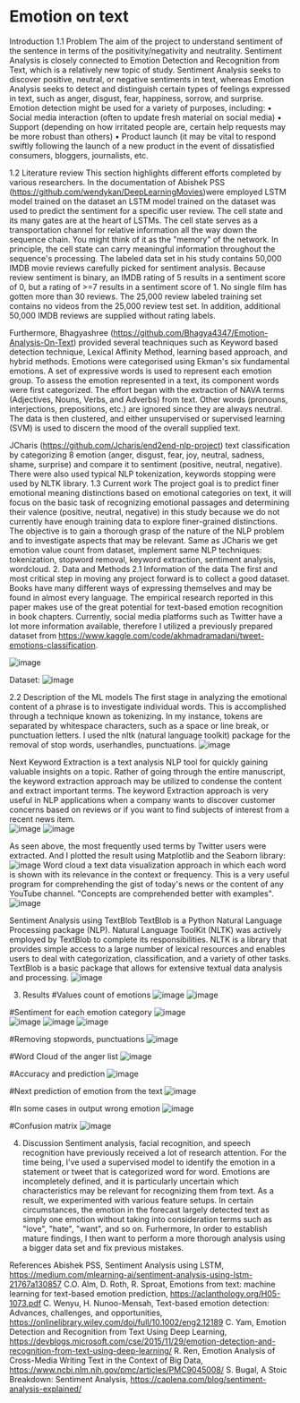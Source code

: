 # Emotion on text
Introduction
1.1	Problem
The aim of the project to understand sentiment of the sentence in terms of the positivity/negativity and neutrality.
Sentiment Analysis is closely connected to Emotion Detection and Recognition from Text, which is a relatively new topic of study. Sentiment Analysis seeks to discover positive, neutral, or negative sentiments in text, whereas Emotion Analysis seeks to detect and distinguish certain types of feelings expressed in text, such as anger, disgust, fear, happiness, sorrow, and surprise. Emotion detection might be used for a variety of purposes, including: 
•	Social media interaction (often to update fresh material on social media)
•	Support (depending on how irritated people are, certain help requests may be more robust than others)
•	Product launch (it may be vital to respond swiftly following the launch of a new product in the event of dissatisfied consumers, bloggers, journalists, etc.

1.2	Literature review
This section highlights different efforts completed by various researchers. In the documentation of Abishek PSS (https://github.com/wendykan/DeepLearningMovies)were employed LSTM model trained on the dataset an LSTM model trained on the dataset was used to predict the sentiment for a specific user review.
The cell state and its many gates are at the heart of LSTMs. The cell state serves as a transportation channel for relative information all the way down the sequence chain. You might think of it as the "memory" of the network. In principle, the cell state can carry meaningful information throughout the sequence's processing. The labeled data set in his study contains 50,000 IMDB movie reviews carefully picked for sentiment analysis. Because review sentiment is binary, an IMDB rating of 5 results in a sentiment score of 0, but a rating of >=7 results in a sentiment score of 1. No single film has gotten more than 30 reviews. The 25,000 review labeled training set contains no videos from the 25,000 review test set. In addition, additional 50,000 IMDB reviews are supplied without rating labels.

Furthermore, Bhagyashree (https://github.com/Bhagya4347/Emotion-Analysis-On-Text) provided several teachniques such as Keyword based detection technique, Lexical Affinity Method, learning based approach, and hybrid methods. Emotions were categorised using Ekman's six fundamental emotions. A set of expressive words is used to represent each emotion group. To assess the emotion represented in a text, its component words were first categorized. The effort began with the extraction of NAVA terms (Adjectives, Nouns, Verbs, and Adverbs) from text. Other words (pronouns, interjections, prepositions, etc.) are ignored since they are always neutral. The data is then clustered, and either unsupervised or supervised learning (SVM) is used to discern the mood of the overall supplied text.

JCharis (https://github.com/Jcharis/end2end-nlp-project) text classification by categorizing 8  emotion (anger, disgust, fear, joy, neutral, sadness, shame, surprise) and compare it to sentiment (positive, neutral, negative).  There were also used typical NLP tokenization, keywords stopping were used by NLTK library.
1.3	Current work
The project goal is to predict finer emotional meaning distinctions based on emotional categories on text, it will focus on the basic task of recognizing emotional passages and determining their valence (positive, neutral, negative) in this study because we do not currently have enough training data to explore finer-grained distinctions. The objective is to gain a thorough grasp of the nature of the NLP problem and to investigate aspects that may be relevant. Same as JCharis we get emotion value count from dataset, implement same NLP techniques: tokenization, stopword removal, keyword extraction, sentiment analysis, wordcloud.
2. Data and Methods
2.1 Information of the data
The first and most critical step in moving any project forward is to collect a good dataset. Books have many different ways of expressing themselves and may be found in almost every language. The empirical research reported in this paper makes use of the great potential for text-based emotion recognition in book chapters. Currently, social media platforms such as Twitter have a lot more information available, therefore I utilized a previously prepared dataset from https://www.kaggle.com/code/akhmadramadani/tweet-emotions-classification.

![image](https://user-images.githubusercontent.com/103248280/219900235-4e0471e9-4edc-4434-bbdf-08834486656c.png)
 
Dataset:
![image](https://user-images.githubusercontent.com/103248280/219900244-c6bcd5ed-38b9-4d1b-83ea-cd7417e6bb23.png)
 
2.2 Description of the ML models
The first stage in analyzing the emotional content of a phrase is to investigate individual words. This is accomplished through a technique known as tokenizing. In my instance, tokens are separated by whitespace characters, such as a space or line break, or punctuation letters. I used the nltk (natural language toolkit) package for the removal of stop words, userhandles, punctuations.
![image](https://user-images.githubusercontent.com/103248280/219900250-4936d72d-706c-41ba-9781-6dee20fca676.png)
 
Next Keyword Extraction is a text analysis NLP tool for quickly gaining valuable insights on a topic. Rather of going through the entire manuscript, the keyword extraction approach may be utilized to condense the content and extract important terms. The keyword Extraction approach is very useful in NLP applications when a company wants to discover customer concerns based on reviews or if you want to find subjects of interest from a recent news item.   
![image](https://user-images.githubusercontent.com/103248280/219900254-c6f519c6-2a40-4245-b502-c2f3b6e29f8b.png)
![image](https://user-images.githubusercontent.com/103248280/219900262-3c1d6370-1958-497a-a2a2-8c3c9a29c3d7.png)

As seen above, the most frequently used terms by Twitter users were extracted. And I plotted the result using Matplotlib and the Seaborn library:
![image](https://user-images.githubusercontent.com/103248280/219900269-a9b7f734-4596-48e8-bb5c-41a5ef42ba6f.png)
Word cloud a text data visualization approach in which each word is shown with its relevance in the context or frequency. This is a very useful program for comprehending the gist of today's news or the content of any YouTube channel. "Concepts are comprehended better with examples".
![image](https://user-images.githubusercontent.com/103248280/219900274-4986ce39-608f-4cec-bb51-4863d5b528e5.png)

Sentiment Analysis using TextBlob
TextBlob is a Python Natural Language Processing package (NLP). Natural Language ToolKit (NLTK) was actively employed by TextBlob to complete its responsibilities. NLTK is a library that provides simple access to a large number of lexical resources and enables users to deal with categorization, classification, and a variety of other tasks. TextBlob is a basic package that allows for extensive textual data analysis and processing.
![image](https://user-images.githubusercontent.com/103248280/219900284-66c2e7e2-5599-41cf-88e2-6c40c5d2f030.png)

3. Results
#Values count of emotions
![image](https://user-images.githubusercontent.com/103248280/219900290-df184062-9f0a-4563-b611-fdf926c45cdf.png)
![image](https://user-images.githubusercontent.com/103248280/219900293-16b26051-4570-4915-bea3-733803b55766.png)

 
#Sentiment for each emotion category
 ![image](https://user-images.githubusercontent.com/103248280/219900294-ec68b2d8-e6f3-4fa0-bcb1-58e6c92540e8.png)    
 ![image](https://user-images.githubusercontent.com/103248280/219900296-25564371-8e53-4583-917b-01d8ec14fb77.png)
![image](https://user-images.githubusercontent.com/103248280/219900300-b790ac42-28b2-448e-b768-7b1174356f29.png)
![image](https://user-images.githubusercontent.com/103248280/219900304-5dd3b893-4958-413e-abdd-3011060305b9.png)

#Removing stopwords, punctuations
 ![image](https://user-images.githubusercontent.com/103248280/219900308-2f7e2c41-1735-4147-999c-7ee8087992b6.png)

#Word Cloud of the anger list
 ![image](https://user-images.githubusercontent.com/103248280/219900312-741e480a-109a-41f8-9890-0f05ccea08fc.png)

#Accuracy and prediction
 ![image](https://user-images.githubusercontent.com/103248280/219900316-2673ba7c-2880-44ee-92a1-0c54e2cb48ea.png)

#Next prediction of emotion from the text
![image](https://user-images.githubusercontent.com/103248280/219900320-4349d1df-9b85-48b4-916b-0c92d22d8cdd.png)
  
#In some cases in output wrong emotion
![image](https://user-images.githubusercontent.com/103248280/219900325-02c2172b-a334-4308-987a-cf55735e257c.png)
 
#Confusion matrix
![image](https://user-images.githubusercontent.com/103248280/219900328-7c004862-fba8-4cb6-aaa4-161f62c648e2.png)
 
4. Discussion
Sentiment analysis, facial recognition, and speech recognition have previously received a lot of research attention. For the time being, I've used a supervised model to identify the emotion in a statement or tweet that is categorized word for word.
Emotions are incompletely defined, and it is particularly uncertain which characteristics may be relevant for recognizing them from text. As a result, we experimented with various feature setups. In certain circumstances, the emotion in the forecast largely detected text as simply one emotion without taking into consideration terms such as "love", "hate", "want", and so on.
Furhermore, In order to establish mature findings, I then want to perform a more thorough analysis using a bigger data set and fix previous mistakes.

References
Abishek PSS, Sentiment Analysis using LSTM, https://medium.com/mlearning-ai/sentiment-analysis-using-lstm-21767a130857
C.O. Alm, D. Roth, R. Sproat, Emotions from text: machine learning for text-based emotion prediction, https://aclanthology.org/H05-1073.pdf
C. Wenyu, H. Nunoo-Mensah, Text-based emotion detection: Advances, challenges, and opportunities, https://onlinelibrary.wiley.com/doi/full/10.1002/eng2.12189
C. Yam, Emotion Detection and Recognition from Text Using Deep Learning, https://devblogs.microsoft.com/cse/2015/11/29/emotion-detection-and-recognition-from-text-using-deep-learning/
R. Ren, Emotion Analysis of Cross-Media Writing Text in the Context of Big Data, https://www.ncbi.nlm.nih.gov/pmc/articles/PMC9045008/
S. Bugal, A Stoic Breakdown: Sentiment Analysis, https://caplena.com/blog/sentiment-analysis-explained/

